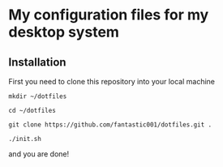 
My configuration files for my desktop system 
============================================

Installation
------------

First you need to clone this repository into your local machine 

`mkdir ~/dotfiles`

`cd ~/dotfiles`

`git clone https://github.com/fantastic001/dotfiles.git .`

`./init.sh`

and you are done!



